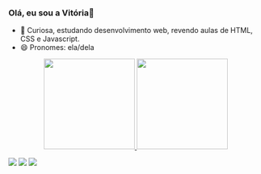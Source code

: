 ### Olá, eu sou a Vitória👋

<!--
**vitoriiia/vitoriiia** is a ✨ _special_ ✨ repository because its `README.md` (this file) appears on your GitHub profile.
-->

- 🌱 Curiosa, estudando desenvolvimento web, revendo aulas de HTML, CSS e Javascript.
- 😄 Pronomes: ela/dela

<div align="center">
  <a href="https://github.com/vitoriiia">
  <img height="180em" src="https://github-readme-stats.vercel.app/api?username=vitoriiia&show_icons=true&theme=panda&include_all_commits=true&count_private=true"/>
  <img height="180em" src="https://github-readme-stats.vercel.app/api/top-langs/?username=vitoriia&layout=compact&langs_count=7&theme=panda"/>

  </div> 
 
  <a href="https://instagram.com/vitooria.p" target="_blank"><img src="https://img.shields.io/badge/-Instagram-%23E4405F?style=for-the-badge&logo=instagram&logoColor=white" target="_blank"></a>
  <a href = "mailto:codevitoria@gmail.com"><img src="https://img.shields.io/badge/-Gmail-%23333?style=for-the-badge&logo=gmail&logoColor=white" target="_blank"></a>
  <a href="https://www.linkedin.com/in/vit%C3%B3ria-pereira-843884143/" target="_blank"><img src="https://img.shields.io/badge/-LinkedIn-%230077B5?style=for-the-badge&logo=linkedin&logoColor=white" target="_blank"></a> 
 

 
